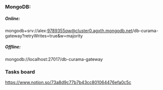 ### MongoDB:

##### Online:

mongodb+srv://alex:9789355qw@cluster0.agxth.mongodb.net/db-curama-gateway?retryWrites=true&w=majority

##### Offline:

mongodb://localhost:27017/db-curama-gateway

### Tasks board

https://www.notion.so/73a8d9c77b7b43cc801064476efa0c5c
